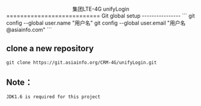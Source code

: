 <center>集团LTE-4G unifyLogin</center>
===========================
Git global setup
----------------
```
git config --global user.name "用户名"
git config --global user.email "用户名@asiainfo.com"
```

clone a new repository
-----------------------
```
git clone https://git.asiainfo.org/CRM-4G/unifyLogin.git
```

Note：
-----------------------
```
JDK1.6 is required for this project
```